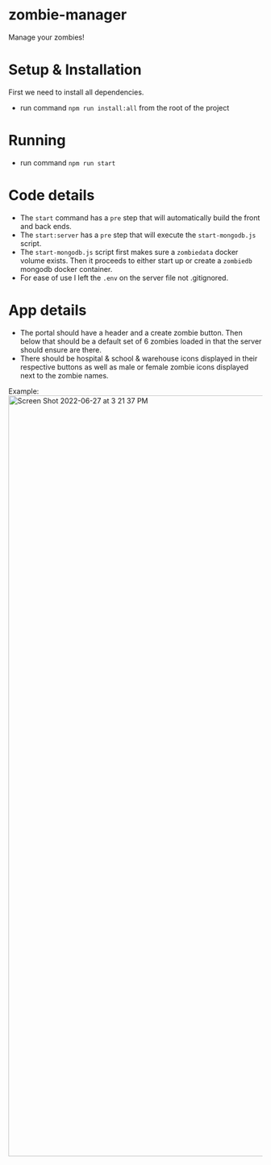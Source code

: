 # zombie-manager
Manage your zombies!

# Setup & Installation

First we need to install all dependencies.

- run command `npm run install:all` from the root of the project

# Running

- run command `npm run start`

# Code details

- The `start` command has a `pre` step that will automatically build the front and back ends.
- The `start:server` has a `pre` step that will execute the `start-mongodb.js` script.
- The `start-mongodb.js` script first makes sure a `zombiedata` docker volume exists. Then it proceeds to either start up or create a `zombiedb` mongodb docker container.
- For ease of use I left the `.env` on the server file not .gitignored.

# App details

- The portal should have a header and a create zombie button. Then below that should be a default set of 6 zombies loaded in that the server should ensure are there.
- There should be hospital & school & warehouse icons displayed in their respective buttons as well as male or female zombie icons displayed next to the zombie names.

Example:
<img width="1509" alt="Screen Shot 2022-06-27 at 3 21 37 PM" src="https://user-images.githubusercontent.com/7799494/176020626-e48db0fe-8dc5-472f-842f-7f31d4e07144.png">
